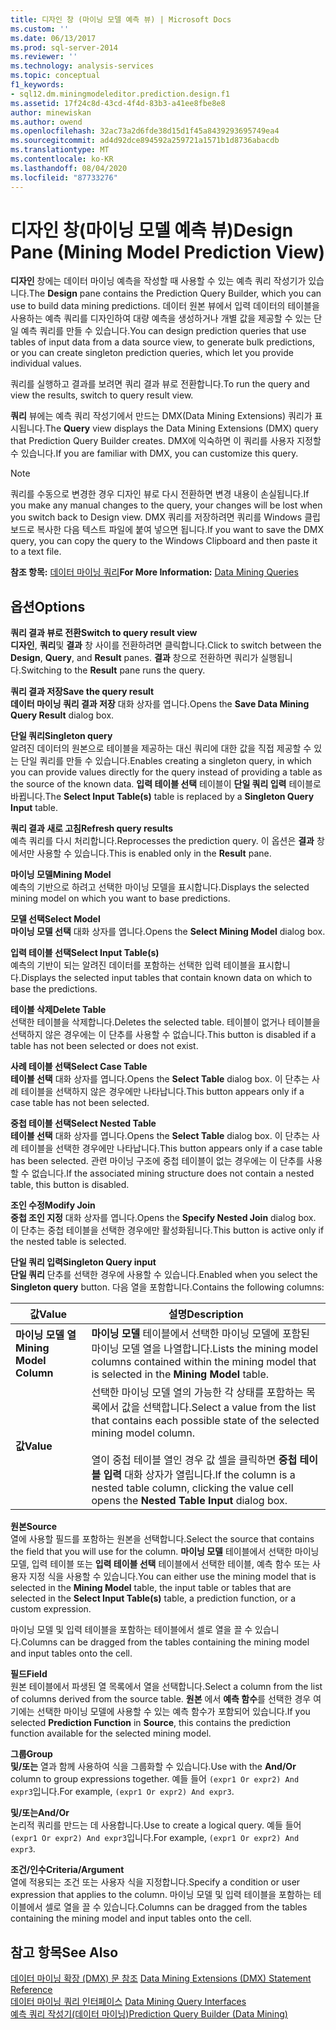 ```yaml
---
title: 디자인 창 (마이닝 모델 예측 뷰) | Microsoft Docs
ms.custom: ''
ms.date: 06/13/2017
ms.prod: sql-server-2014
ms.reviewer: ''
ms.technology: analysis-services
ms.topic: conceptual
f1_keywords:
- sql12.dm.miningmodeleditor.prediction.design.f1
ms.assetid: 17f24c8d-43cd-4f4d-83b3-a41ee8fbe8e8
author: minewiskan
ms.author: owend
ms.openlocfilehash: 32ac73a2d6fde38d15d1f45a8439293695749ea4
ms.sourcegitcommit: ad4d92dce894592a259721a1571b1d8736abacdb
ms.translationtype: MT
ms.contentlocale: ko-KR
ms.lasthandoff: 08/04/2020
ms.locfileid: "87733276"
---
```

# <a name="design-pane-mining-model-prediction-view"></a><span data-ttu-id="78c4d-102">디자인 창(마이닝 모델 예측 뷰)</span><span class="sxs-lookup"><span data-stu-id="78c4d-102">Design Pane (Mining Model Prediction View)</span></span>
  <span data-ttu-id="78c4d-103">**디자인** 창에는 데이터 마이닝 예측을 작성할 때 사용할 수 있는 예측 쿼리 작성기가 있습니다.</span><span class="sxs-lookup"><span data-stu-id="78c4d-103">The **Design** pane contains the Prediction Query Builder, which you can use to build data mining predictions.</span></span> <span data-ttu-id="78c4d-104">데이터 원본 뷰에서 입력 데이터의 테이블을 사용하는 예측 쿼리를 디자인하여 대량 예측을 생성하거나 개별 값을 제공할 수 있는 단일 예측 쿼리를 만들 수 있습니다.</span><span class="sxs-lookup"><span data-stu-id="78c4d-104">You can design prediction queries that use tables of input data from a data source view, to generate bulk predictions, or you can create singleton prediction queries, which let you provide individual values.</span></span>  
  
 <span data-ttu-id="78c4d-105">쿼리를 실행하고 결과를 보려면 쿼리 결과 뷰로 전환합니다.</span><span class="sxs-lookup"><span data-stu-id="78c4d-105">To run the query and view the results, switch to query result view.</span></span>  
  
 <span data-ttu-id="78c4d-106">**쿼리** 뷰에는 예측 쿼리 작성기에서 만드는 DMX(Data Mining Extensions) 쿼리가 표시됩니다.</span><span class="sxs-lookup"><span data-stu-id="78c4d-106">The **Query** view displays the Data Mining Extensions (DMX) query that Prediction Query Builder creates.</span></span> <span data-ttu-id="78c4d-107">DMX에 익숙하면 이 쿼리를 사용자 지정할 수 있습니다.</span><span class="sxs-lookup"><span data-stu-id="78c4d-107">If you are familiar with DMX, you can customize this query.</span></span>  
  
> [!NOTE]  
>  <span data-ttu-id="78c4d-108">쿼리를 수동으로 변경한 경우 디자인 뷰로 다시 전환하면 변경 내용이 손실됩니다.</span><span class="sxs-lookup"><span data-stu-id="78c4d-108">If you make any manual changes to the query, your changes will be lost when you switch back to Design view.</span></span> <span data-ttu-id="78c4d-109">DMX 쿼리를 저장하려면 쿼리를 Windows 클립보드로 복사한 다음 텍스트 파일에 붙여 넣으면 됩니다.</span><span class="sxs-lookup"><span data-stu-id="78c4d-109">If you want to save the DMX query, you can copy the query to the Windows Clipboard and then paste it to a text file.</span></span>  
  
 <span data-ttu-id="78c4d-110">**참조 항목:** [데이터 마이닝 쿼리](data-mining/data-mining-queries.md)</span><span class="sxs-lookup"><span data-stu-id="78c4d-110">**For More Information:** [Data Mining Queries](data-mining/data-mining-queries.md)</span></span>  
  
## <a name="options"></a><span data-ttu-id="78c4d-111">옵션</span><span class="sxs-lookup"><span data-stu-id="78c4d-111">Options</span></span>  
 <span data-ttu-id="78c4d-112">**쿼리 결과 뷰로 전환**</span><span class="sxs-lookup"><span data-stu-id="78c4d-112">**Switch to query result view**</span></span>  
 <span data-ttu-id="78c4d-113">**디자인**, **쿼리**및 **결과** 창 사이를 전환하려면 클릭합니다.</span><span class="sxs-lookup"><span data-stu-id="78c4d-113">Click to switch between the **Design**, **Query**, and **Result** panes.</span></span> <span data-ttu-id="78c4d-114">**결과** 창으로 전환하면 쿼리가 실행됩니다.</span><span class="sxs-lookup"><span data-stu-id="78c4d-114">Switching to the **Result** pane runs the query.</span></span>  
  
 <span data-ttu-id="78c4d-115">**쿼리 결과 저장**</span><span class="sxs-lookup"><span data-stu-id="78c4d-115">**Save the query result**</span></span>  
 <span data-ttu-id="78c4d-116">**데이터 마이닝 쿼리 결과 저장** 대화 상자를 엽니다.</span><span class="sxs-lookup"><span data-stu-id="78c4d-116">Opens the **Save Data Mining Query Result** dialog box.</span></span>  
  
 <span data-ttu-id="78c4d-117">**단일 쿼리**</span><span class="sxs-lookup"><span data-stu-id="78c4d-117">**Singleton query**</span></span>  
 <span data-ttu-id="78c4d-118">알려진 데이터의 원본으로 테이블을 제공하는 대신 쿼리에 대한 값을 직접 제공할 수 있는 단일 쿼리를 만들 수 있습니다.</span><span class="sxs-lookup"><span data-stu-id="78c4d-118">Enables creating a singleton query, in which you can provide values directly for the query instead of providing a table as the source of the known data.</span></span> <span data-ttu-id="78c4d-119">**입력 테이블 선택** 테이블이 **단일 쿼리 입력** 테이블로 바뀝니다.</span><span class="sxs-lookup"><span data-stu-id="78c4d-119">The **Select Input Table(s)** table is replaced by a **Singleton Query Input** table.</span></span>  
  
 <span data-ttu-id="78c4d-120">**쿼리 결과 새로 고침**</span><span class="sxs-lookup"><span data-stu-id="78c4d-120">**Refresh query results**</span></span>  
 <span data-ttu-id="78c4d-121">예측 쿼리를 다시 처리합니다.</span><span class="sxs-lookup"><span data-stu-id="78c4d-121">Reprocesses the prediction query.</span></span> <span data-ttu-id="78c4d-122">이 옵션은 **결과** 창에서만 사용할 수 있습니다.</span><span class="sxs-lookup"><span data-stu-id="78c4d-122">This is enabled only in the **Result** pane.</span></span>  
  
 <span data-ttu-id="78c4d-123">**마이닝 모델**</span><span class="sxs-lookup"><span data-stu-id="78c4d-123">**Mining Model**</span></span>  
 <span data-ttu-id="78c4d-124">예측의 기반으로 하려고 선택한 마이닝 모델을 표시합니다.</span><span class="sxs-lookup"><span data-stu-id="78c4d-124">Displays the selected mining model on which you want to base predictions.</span></span>  
  
 <span data-ttu-id="78c4d-125">**모델 선택**</span><span class="sxs-lookup"><span data-stu-id="78c4d-125">**Select Model**</span></span>  
 <span data-ttu-id="78c4d-126">**마이닝 모델 선택** 대화 상자를 엽니다.</span><span class="sxs-lookup"><span data-stu-id="78c4d-126">Opens the **Select Mining Model** dialog box.</span></span>  
  
 <span data-ttu-id="78c4d-127">**입력 테이블 선택**</span><span class="sxs-lookup"><span data-stu-id="78c4d-127">**Select Input Table(s)**</span></span>  
 <span data-ttu-id="78c4d-128">예측의 기반이 되는 알려진 데이터를 포함하는 선택한 입력 테이블을 표시합니다.</span><span class="sxs-lookup"><span data-stu-id="78c4d-128">Displays the selected input tables that contain known data on which to base the predictions.</span></span>  
  
 <span data-ttu-id="78c4d-129">**테이블 삭제**</span><span class="sxs-lookup"><span data-stu-id="78c4d-129">**Delete Table**</span></span>  
 <span data-ttu-id="78c4d-130">선택한 테이블을 삭제합니다.</span><span class="sxs-lookup"><span data-stu-id="78c4d-130">Deletes the selected table.</span></span> <span data-ttu-id="78c4d-131">테이블이 없거나 테이블을 선택하지 않은 경우에는 이 단추를 사용할 수 없습니다.</span><span class="sxs-lookup"><span data-stu-id="78c4d-131">This button is disabled if a table has not been selected or does not exist.</span></span>  
  
 <span data-ttu-id="78c4d-132">**사례 테이블 선택**</span><span class="sxs-lookup"><span data-stu-id="78c4d-132">**Select Case Table**</span></span>  
 <span data-ttu-id="78c4d-133">**테이블 선택** 대화 상자를 엽니다.</span><span class="sxs-lookup"><span data-stu-id="78c4d-133">Opens the **Select Table** dialog box.</span></span> <span data-ttu-id="78c4d-134">이 단추는 사례 테이블을 선택하지 않은 경우에만 나타납니다.</span><span class="sxs-lookup"><span data-stu-id="78c4d-134">This button appears only if a case table has not been selected.</span></span>  
  
 <span data-ttu-id="78c4d-135">**중첩 테이블 선택**</span><span class="sxs-lookup"><span data-stu-id="78c4d-135">**Select Nested Table**</span></span>  
 <span data-ttu-id="78c4d-136">**테이블 선택** 대화 상자를 엽니다.</span><span class="sxs-lookup"><span data-stu-id="78c4d-136">Opens the **Select Table** dialog box.</span></span> <span data-ttu-id="78c4d-137">이 단추는 사례 테이블을 선택한 경우에만 나타납니다.</span><span class="sxs-lookup"><span data-stu-id="78c4d-137">This button appears only if a case table has been selected.</span></span> <span data-ttu-id="78c4d-138">관련 마이닝 구조에 중첩 테이블이 없는 경우에는 이 단추를 사용할 수 없습니다.</span><span class="sxs-lookup"><span data-stu-id="78c4d-138">If the associated mining structure does not contain a nested table, this button is disabled.</span></span>  
  
 <span data-ttu-id="78c4d-139">**조인 수정**</span><span class="sxs-lookup"><span data-stu-id="78c4d-139">**Modify Join**</span></span>  
 <span data-ttu-id="78c4d-140">**중첩 조인 지정** 대화 상자를 엽니다.</span><span class="sxs-lookup"><span data-stu-id="78c4d-140">Opens the **Specify Nested Join** dialog box.</span></span> <span data-ttu-id="78c4d-141">이 단추는 중첩 테이블을 선택한 경우에만 활성화됩니다.</span><span class="sxs-lookup"><span data-stu-id="78c4d-141">This button is active only if the nested table is selected.</span></span>  
  
 <span data-ttu-id="78c4d-142">**단일 쿼리 입력**</span><span class="sxs-lookup"><span data-stu-id="78c4d-142">**Singleton Query input**</span></span>  
 <span data-ttu-id="78c4d-143">**단일 쿼리** 단추를 선택한 경우에 사용할 수 있습니다.</span><span class="sxs-lookup"><span data-stu-id="78c4d-143">Enabled when you select the **Singleton query** button.</span></span> <span data-ttu-id="78c4d-144">다음 열을 포함합니다.</span><span class="sxs-lookup"><span data-stu-id="78c4d-144">Contains the following columns:</span></span>  
  
|<span data-ttu-id="78c4d-145">값</span><span class="sxs-lookup"><span data-stu-id="78c4d-145">Value</span></span>|<span data-ttu-id="78c4d-146">설명</span><span class="sxs-lookup"><span data-stu-id="78c4d-146">Description</span></span>|  
|-----------|-----------------|  
|<span data-ttu-id="78c4d-147">**마이닝 모델 열**</span><span class="sxs-lookup"><span data-stu-id="78c4d-147">**Mining Model Column**</span></span>|<span data-ttu-id="78c4d-148">**마이닝 모델** 테이블에서 선택한 마이닝 모델에 포함된 마이닝 모델 열을 나열합니다.</span><span class="sxs-lookup"><span data-stu-id="78c4d-148">Lists the mining model columns contained within the mining model that is selected in the **Mining Model** table.</span></span>|  
|<span data-ttu-id="78c4d-149">**값**</span><span class="sxs-lookup"><span data-stu-id="78c4d-149">**Value**</span></span>|<span data-ttu-id="78c4d-150">선택한 마이닝 모델 열의 가능한 각 상태를 포함하는 목록에서 값을 선택합니다.</span><span class="sxs-lookup"><span data-stu-id="78c4d-150">Select a value from the list that contains each possible state of the selected mining model column.</span></span><br /><br /> <span data-ttu-id="78c4d-151">열이 중첩 테이블 열인 경우 값 셀을 클릭하면 **중첩 테이블 입력** 대화 상자가 열립니다.</span><span class="sxs-lookup"><span data-stu-id="78c4d-151">If the column is a nested table column, clicking the value cell opens the **Nested Table Input** dialog box.</span></span>|  
  
 <span data-ttu-id="78c4d-152">**원본**</span><span class="sxs-lookup"><span data-stu-id="78c4d-152">**Source**</span></span>  
 <span data-ttu-id="78c4d-153">열에 사용할 필드를 포함하는 원본을 선택합니다.</span><span class="sxs-lookup"><span data-stu-id="78c4d-153">Select the source that contains the field that you will use for the column.</span></span> <span data-ttu-id="78c4d-154">**마이닝 모델** 테이블에서 선택한 마이닝 모델, 입력 테이블 또는 **입력 테이블 선택** 테이블에서 선택한 테이블, 예측 함수 또는 사용자 지정 식을 사용할 수 있습니다.</span><span class="sxs-lookup"><span data-stu-id="78c4d-154">You can either use the mining model that is selected in the **Mining Model** table, the input table or tables that are selected in the **Select Input Table(s)** table, a prediction function, or a custom expression.</span></span>  
  
 <span data-ttu-id="78c4d-155">마이닝 모델 및 입력 테이블을 포함하는 테이블에서 셀로 열을 끌 수 있습니다.</span><span class="sxs-lookup"><span data-stu-id="78c4d-155">Columns can be dragged from the tables containing the mining model and input tables onto the cell.</span></span>  
  
 <span data-ttu-id="78c4d-156">**필드**</span><span class="sxs-lookup"><span data-stu-id="78c4d-156">**Field**</span></span>  
 <span data-ttu-id="78c4d-157">원본 테이블에서 파생된 열 목록에서 열을 선택합니다.</span><span class="sxs-lookup"><span data-stu-id="78c4d-157">Select a column from the list of columns derived from the source table.</span></span> <span data-ttu-id="78c4d-158">**원본** 에서 **예측 함수**를 선택한 경우 여기에는 선택한 마이닝 모델에 사용할 수 있는 예측 함수가 포함되어 있습니다.</span><span class="sxs-lookup"><span data-stu-id="78c4d-158">If you selected **Prediction Function** in **Source**, this contains the prediction function available for the selected mining model.</span></span>  
  
 <span data-ttu-id="78c4d-159">**그룹**</span><span class="sxs-lookup"><span data-stu-id="78c4d-159">**Group**</span></span>  
 <span data-ttu-id="78c4d-160">**및/또는** 열과 함께 사용하여 식을 그룹화할 수 있습니다.</span><span class="sxs-lookup"><span data-stu-id="78c4d-160">Use with the **And/Or** column to group expressions together.</span></span> <span data-ttu-id="78c4d-161">예들 들어 `(expr1 Or expr2) And expr3`입니다.</span><span class="sxs-lookup"><span data-stu-id="78c4d-161">For example, `(expr1 Or expr2) And expr3`.</span></span>  
  
 <span data-ttu-id="78c4d-162">**및/또는**</span><span class="sxs-lookup"><span data-stu-id="78c4d-162">**And/Or**</span></span>  
 <span data-ttu-id="78c4d-163">논리적 쿼리를 만드는 데 사용합니다.</span><span class="sxs-lookup"><span data-stu-id="78c4d-163">Use to create a logical query.</span></span> <span data-ttu-id="78c4d-164">예들 들어 `(expr1 Or expr2) And expr3`입니다.</span><span class="sxs-lookup"><span data-stu-id="78c4d-164">For example, `(expr1 Or expr2) And expr3`.</span></span>  
  
 <span data-ttu-id="78c4d-165">**조건/인수**</span><span class="sxs-lookup"><span data-stu-id="78c4d-165">**Criteria/Argument**</span></span>  
 <span data-ttu-id="78c4d-166">열에 적용되는 조건 또는 사용자 식을 지정합니다.</span><span class="sxs-lookup"><span data-stu-id="78c4d-166">Specify a condition or user expression that applies to the column.</span></span> <span data-ttu-id="78c4d-167">마이닝 모델 및 입력 테이블을 포함하는 테이블에서 셀로 열을 끌 수 있습니다.</span><span class="sxs-lookup"><span data-stu-id="78c4d-167">Columns can be dragged from the tables containing the mining model and input tables onto the cell.</span></span>  
  
## <a name="see-also"></a><span data-ttu-id="78c4d-168">참고 항목</span><span class="sxs-lookup"><span data-stu-id="78c4d-168">See Also</span></span>  
 <span data-ttu-id="78c4d-169">[데이터 마이닝 확장 &#40;DMX&#41; 문 참조](/sql/dmx/data-mining-extensions-dmx-statements) </span><span class="sxs-lookup"><span data-stu-id="78c4d-169">[Data Mining Extensions &#40;DMX&#41; Statement Reference](/sql/dmx/data-mining-extensions-dmx-statements) </span></span>  
 <span data-ttu-id="78c4d-170">[데이터 마이닝 쿼리 인터페이스](data-mining/data-mining-query-tools.md) </span><span class="sxs-lookup"><span data-stu-id="78c4d-170">[Data Mining Query Interfaces](data-mining/data-mining-query-tools.md) </span></span>  
 [<span data-ttu-id="78c4d-171">예측 쿼리 작성기&#40;데이터 마이닝&#41;</span><span class="sxs-lookup"><span data-stu-id="78c4d-171">Prediction Query Builder &#40;Data Mining&#41;</span></span>](prediction-query-builder-data-mining.md)  
  
  
